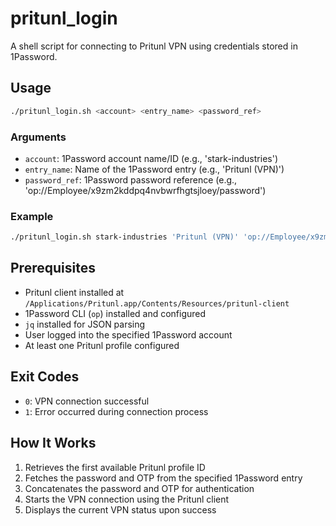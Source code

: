 # pritunl_login

A shell script for connecting to Pritunl VPN using credentials stored in 1Password.

## Usage

```bash
./pritunl_login.sh <account> <entry_name> <password_ref>
```

### Arguments

- `account`: 1Password account name/ID (e.g., 'stark-industries')
- `entry_name`: Name of the 1Password entry (e.g., 'Pritunl (VPN)')
- `password_ref`: 1Password password reference (e.g., 'op://Employee/x9zm2kddpq4nvbwrfhgtsjloey/password')

### Example

```bash
./pritunl_login.sh stark-industries 'Pritunl (VPN)' 'op://Employee/x9zm2kddpq4nvbwrfhgtsjloey/password'
```

## Prerequisites

- Pritunl client installed at `/Applications/Pritunl.app/Contents/Resources/pritunl-client`
- 1Password CLI (`op`) installed and configured
- `jq` installed for JSON parsing
- User logged into the specified 1Password account
- At least one Pritunl profile configured

## Exit Codes

- `0`: VPN connection successful
- `1`: Error occurred during connection process

## How It Works

1. Retrieves the first available Pritunl profile ID
2. Fetches the password and OTP from the specified 1Password entry
3. Concatenates the password and OTP for authentication
4. Starts the VPN connection using the Pritunl client
5. Displays the current VPN status upon success